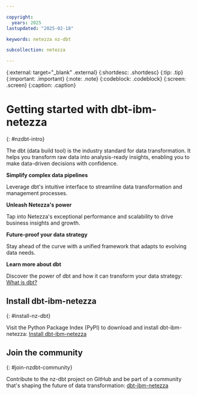```yaml
---

copyright:
  years: 2025
lastupdated: "2025-02-18"

keywords: netezza nz-dbt

subcollection: netezza

---
```


{:external: target="_blank" .external}
{:shortdesc: .shortdesc}
{:tip: .tip}
{:important: .important}
{:note: .note}
{:codeblock: .codeblock}
{:screen: .screen}
{:caption: .caption}

# Getting started with dbt-ibm-netezza
{: #nzdbt-intro}

The dbt (data build tool) is the industry standard for data transformation. It helps you transform raw data into analysis-ready insights, enabling you to make data-driven decisions with confidence.

**Simplify complex data pipelines**

Leverage dbt's intuitive interface to streamline data transformation and management processes.

**Unleash Netezza's power**

Tap into Netezza's exceptional performance and scalability to drive business insights and growth.

**Future-proof your data strategy**

Stay ahead of the curve with a unified framework that adapts to evolving data needs.

**Learn more about dbt**

Discover the power of dbt and how it can transform your data strategy: [What is dbt?](https://www.getdbt.com/product/what-is-dbt)

## Install dbt-ibm-netezza
{: #install-nz-dbt}

Visit the Python Package Index (PyPI) to download and install dbt-ibm-netezza: [Install dbt-ibm-netezza](https://pypi.org/project/dbt-ibm-netezza/)

## Join the community
{: #join-nzdbt-community}

Contribute to the nz-dbt project on GitHub and be part of a community that's shaping the future of data transformation: [dbt-ibm-netezza](https://github.com/IBM/nz-dbt)
